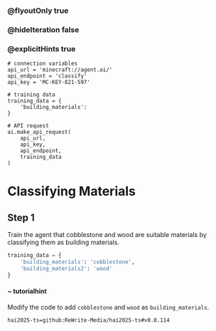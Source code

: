 ### @flyoutOnly true
### @hideIteration false
### @explicitHints true

```python-template
# connection variables
api_url = 'minecraft://agent.ai/'
api_endpoint = 'classify'
api_key = 'MC-KEY-821-597'
 
# training data
training_data = {
    'building_materials': 
}
 
# API request
ai.make_api_request(
    api_url,
    api_key,
    api_endpoint,
    training_data
)

```

# Classifying Materials

## Step 1
Train the agent that cobblestone and wood are suitable materials by classifying them as building materials.

```python
training_data = {
    'building_materials': 'cobblestone',
    'building_materials2': 'wood'
}
```
#### ~ tutorialhint 
Modify the code to add `cobblestone` and `wood` as `building_materials`.


```package
hai2025-ts=github:ReWrite-Media/hai2025-ts#v0.0.114
```
